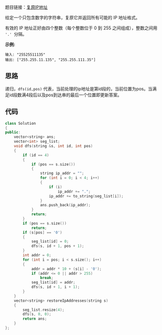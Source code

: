 题目链接：[复原IP地址](https://leetcode-cn.com/problems/restore-ip-addresses/)

给定一个只包含数字的字符串，复原它并返回所有可能的 IP 地址格式。

有效的 IP 地址正好由四个整数（每个整数位于 0 到 255 之间组成），整数之间用 `'.' `分隔。

**示例:**

```
输入: "25525511135"
输出: ["255.255.11.135", "255.255.111.35"]
```



## 思路

递归，`dfs(id,pos)` 代表，当前处理的ip地址是第id段的，当前位置为pos。当满足id段数满4段后以及pos到达串的最后一个位置即更新答案。

## 代码

```cpp
class Solution
{
public:
    vector<string> ans;
    vector<int> seg_list;
    void dfs(string &s, int id, int pos)
    {
        if (id == 4)
        {
            if (pos == s.size())
            {
                string ip_addr = "";
                for (int i = 0; i < 4; i++)
                {
                    if (i)
                        ip_addr += ".";
                    ip_addr += to_string(seg_list[i]);
                }
                ans.push_back(ip_addr);
            }
            return;
        }
        if (pos == s.size())
            return;
        if (s[pos] == '0')
        {
            seg_list[id] = 0;
            dfs(s, id + 1, pos + 1);
        }
        int addr = 0;
        for (int i = pos; i < s.size(); i++)
        {
            addr = addr * 10 + (s[i] - '0');
            if (addr <= 0 || addr > 255)
                break;
            seg_list[id] = addr;
            dfs(s, id + 1, i + 1);
        }
    }
    vector<string> restoreIpAddresses(string s)
    {
        seg_list.resize(4);
        dfs(s, 0, 0);
        return ans;
    }
};
```

